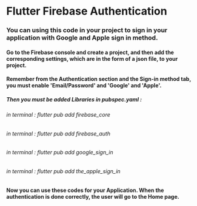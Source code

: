 <h1>Flutter Firebase Authentication</h1>
<h3>You can using this code in your project to sign in your application with Google and Apple sign in method.</h3>
<h4>Go to the Firebase console and create a project, and then add the corresponding settings, which are in the form of a json file, to your project.</h4>
<h4>Remember from the Authentication section and the Sign-in method tab, you must enable 'Email/Password' and 'Google' and 'Apple'.</h4>
<h5>Then you must be added Libraries in pubspec.yaml :</h5>
<h6>in terminal : flutter pub add firebase_core</h6>
<h6>in terminal : flutter pub add firebase_auth</h6>
<h6>in terminal : flutter pub add google_sign_in</h6>
<h6>in terminal : flutter pub add the_apple_sign_in</h6>
<h4>Now you can use these codes for your Application. When the authentication is done correctly, the user will go to the Home page.</h4>

